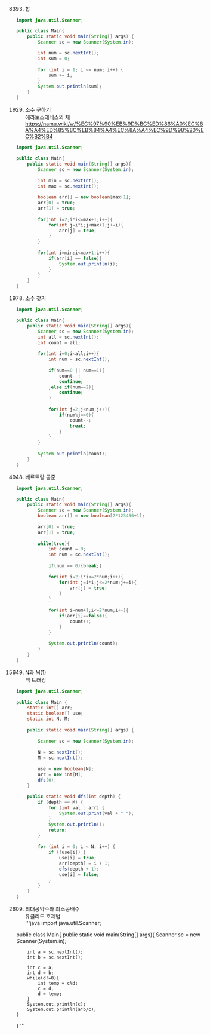 8393. 합  
```java
import java.util.Scanner;

public class Main{
	public static void main(String[] args) {
		Scanner sc = new Scanner(System.in);
 
		int num = sc.nextInt();
		int sum = 0;
        
		for (int i = 1; i <= num; i++) {
			sum += i;
		}
		System.out.println(sum);
	}
}
```
1929. 소수 구하기  
에라토스테네스의 체  
https://namu.wiki/w/%EC%97%90%EB%9D%BC%ED%86%A0%EC%8A%A4%ED%85%8C%EB%84%A4%EC%8A%A4%EC%9D%98%20%EC%B2%B4
```java
import java.util.Scanner;

public class Main{
    public static void main(String[] args){
        Scanner sc = new Scanner(System.in);
        
        int min = sc.nextInt();
        int max = sc.nextInt();
        
        boolean arr[] = new boolean[max+1];
        arr[0] = true;
        arr[1] = true;
        
        for(int i=2;i*i<=max+1;i++){
            for(int j=i*i;j<max+1;j+=i){
                arr[j] = true;
            }
        }
        
        for(int i=min;i<max+1;i++){
            if(arr[i] == false){
                System.out.println(i);   
            }
        }
    }
}
```
1978. 소수 찾기  
```java
import java.util.Scanner;

public class Main{
    public static void main(String[] args){
        Scanner sc = new Scanner(System.in);
        int all = sc.nextInt();
        int count = all;
        
        for(int i=0;i<all;i++){
            int num = sc.nextInt();
            
            if(num==0 || num==1){
                count--;
                continue;
            }else if(num==2){
                continue;
            }
            
            for(int j=2;j<num;j++){
                if(num%j==0){
                    count--;
                    break;
                }
            }
        }
        
        System.out.println(count);
    }
}
```
4948. 베르트랑 공준  
```java
import java.util.Scanner;

public class Main{
    public static void main(String[] args){
        Scanner sc = new Scanner(System.in);
        boolean arr[] = new boolean[2*123456+1];
        
        arr[0] = true;
        arr[1] = true;
        
        while(true){
            int count = 0;
            int num = sc.nextInt();
            
            if(num == 0){break;}
            
            for(int i=2;i*i<=2*num;i++){
                for(int j=i*i;j<=2*num;j+=i){
                    arr[j] = true;
                }
            }
            
            for(int i=num+1;i<=2*num;i++){
                if(arr[i]==false){
                    count++;
                }
            }
            
            System.out.println(count);
        }
    }
}
```
15649. N과 M(1)  
백 트래킹
```java
import java.util.Scanner;
 
public class Main {
	static int[] arr;
	static boolean[] use;
	static int N, M;
    
	public static void main(String[] args) {
 
		Scanner sc = new Scanner(System.in);
 
        N = sc.nextInt();
        M = sc.nextInt();
 
		use = new boolean[N];
		arr = new int[M];
		dfs(0);
	}
 
	public static void dfs(int depth) {
		if (depth == M) {
			for (int val : arr) {
				System.out.print(val + " ");
			}
			System.out.println();
			return;
		}
 
		for (int i = 0; i < N; i++) {
			if (!use[i]) {
				use[i] = true;
				arr[depth] = i + 1;
				dfs(depth + 1);
				use[i] = false;
			}
		}
	}
}
```

2609. 최대공약수와 최소공배수  
유클리드 호제법  
'''java
import java.util.Scanner;

public class Main{
    public static void main(String[] args){
        Scanner sc = new Scanner(System.in);
        
        int a = sc.nextInt();
        int b = sc.nextInt();
        
        int c = a;
        int d = b;
        while(d!=0){
            int temp = c%d;
            c = d;
            d = temp;
        }
        System.out.println(c);
        System.out.println(a*b/c);
    }
}
'''
